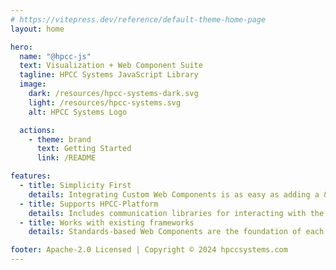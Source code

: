 ```yaml
---
# https://vitepress.dev/reference/default-theme-home-page
layout: home

hero:
  name: "@hpcc-js"
  text: Visualization + Web Component Suite
  tagline: HPCC Systems JavaScript Library
  image:
    dark: /resources/hpcc-systems-dark.svg
    light: /resources/hpcc-systems.svg
    alt: HPCC Systems Logo

  actions:
    - theme: brand
      text: Getting Started
      link: /README

features:
  - title: Simplicity First
    details: Integrating Custom Web Components is as easy as adding a &lt;html-tag&gt;.
  - title: Supports HPCC-Platform
    details: Includes communication libraries for interacting with the HPCC-Platform (optional).
  - title: Works with existing frameworks
    details: Standards-based Web Components are the foundation of each visualization, making them compatible with almost any modern web framework.

footer: Apache-2.0 Licensed | Copyright © 2024 hpccsystems.com
---
```

